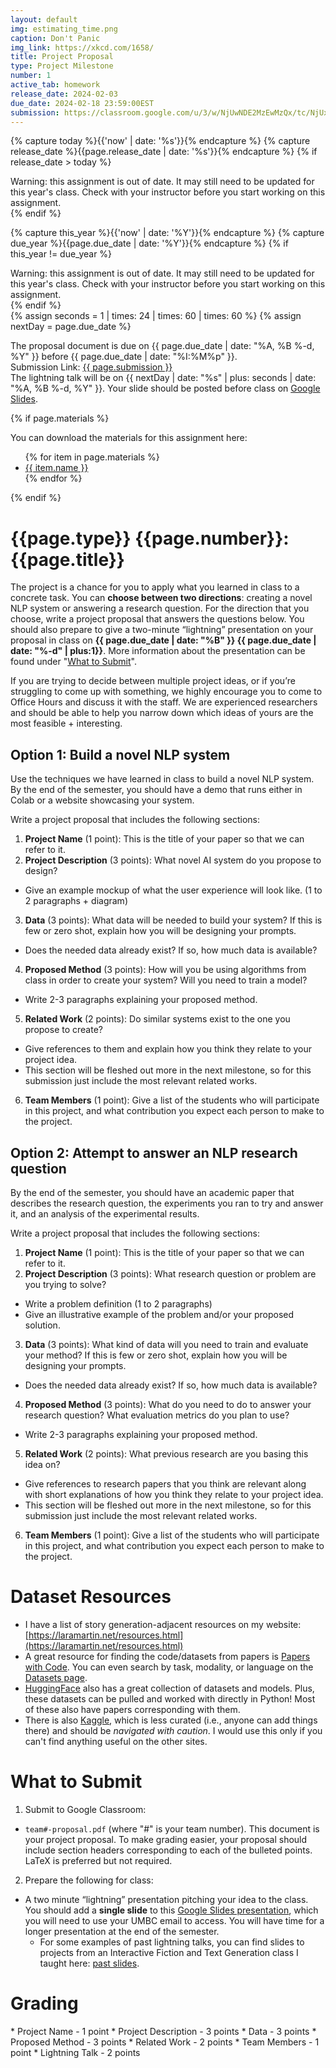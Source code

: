 ```yaml
---
layout: default
img: estimating_time.png
caption: Don't Panic
img_link: https://xkcd.com/1658/   
title: Project Proposal
type: Project Milestone
number: 1
active_tab: homework
release_date: 2024-02-03
due_date: 2024-02-18 23:59:00EST
submission: https://classroom.google.com/u/3/w/NjUwNDE2MzEwMzQx/tc/NjUxMjcyNDAwOTIx
---
```


<!-- Check whether the assignment is ready to release -->
{% capture today %}{{'now' | date: '%s'}}{% endcapture %}
{% capture release_date %}{{page.release_date | date: '%s'}}{% endcapture %}
{% if release_date > today %} 
<div class="alert alert-danger">
Warning: this assignment is out of date.  It may still need to be updated for this year's class.  Check with your instructor before you start working on this assignment.
</div>
{% endif %}
<!-- End of check whether the assignment is up to date -->


<!-- Check whether the assignment is up to date -->
{% capture this_year %}{{'now' | date: '%Y'}}{% endcapture %}
{% capture due_year %}{{page.due_date | date: '%Y'}}{% endcapture %}
{% if this_year != due_year %} 
<div class="alert alert-danger">
Warning: this assignment is out of date.  It may still need to be updated for this year's class.  Check with your instructor before you start working on this assignment.
</div>
{% endif %}
<!-- End of check whether the assignment is up to date -->


<div class="alert alert-info">
{% assign seconds = 1 | times: 24 | times: 60 | times: 60 %}
{% assign nextDay = page.due_date %}

The proposal document is due on {{ page.due_date | date: "%A, %B %-d, %Y" }} before {{ page.due_date | date: "%I:%M%p" }}.
<br>
Submission Link: <a href="{{page.submission}}">{{ page.submission }}</a>
<br>
The lightning talk will be on {{ nextDay | date: "%s" | plus: seconds | date: "%A, %B %-d, %Y" }}. Your slide should be posted before class on <a href="https://docs.google.com/presentation/d/1ELEsrtPzomThfCEcvc3xJTN1ox2NogmYHNllQEFbbO0/edit?usp=sharing">Google Slides</a>.
</div>

{% if page.materials %}
<div class="alert alert-info">
You can download the materials for this assignment here:
<ul>
{% for item in page.materials %}
<li><a href="{{item.url}}">{{ item.name }}</a></li>
{% endfor %}
</ul>
</div>
{% endif %}


{{page.type}} {{page.number}}: {{page.title}}
=============================================================

The project is a chance for you to apply what you learned in class to a concrete task. You can **choose between two directions**: creating a novel NLP system or answering a research question. For the direction that you choose, write a project proposal that answers the questions below.  You should also prepare to give a two-minute “lightning” presentation on your proposal in class on **{{ page.due_date | date: "%B" }} {{ page.due_date | date: "%-d" | plus:1}}**. More information about the presentation can be found under "[What to Submit](#what-to-submit)".

If you are trying to decide between multiple project ideas, or if you’re struggling to come up with something, we highly encourage you to come to Office Hours and discuss it with the staff. We are experienced researchers and should be able to help you narrow down which ideas of yours are the most feasible + interesting.

## Option 1: Build a novel NLP system
Use the techniques we have learned in class to build a novel NLP system. By the end of the semester, you should have a demo that runs either in Colab or a website showcasing your system.

Write a project proposal that includes the following sections:
1. __Project Name__ (1 point): This is the title of your paper so that we can refer to it.
2. __Project Description__ (3 points): What novel AI system do you propose to design?
  - Give an example mockup of what the user experience will look like. (1 to 2 paragraphs + diagram)
3. __Data__ (3 points): What data will be needed to build your system? If this is few or zero shot, explain how you will be designing your prompts.
  - Does the needed data already exist?  If so, how much data is available?
4. __Proposed Method__ (3 points): How will you be using algorithms from class in order to create your system? Will you need to train a model?
  - Write 2-3 paragraphs explaining your proposed method.
5. __Related Work__ (2 points): Do similar systems exist to the one you propose to create?
  - Give references to them and explain how you think they relate to your project idea.
  - This section will be fleshed out more in the next milestone, so for this submission just include the most relevant related works.
6. __Team Members__ (1 point): Give a list of the students who will participate in this project, and what contribution you expect each person to make to the project.


## Option 2: Attempt to answer an NLP research question
By the end of the semester, you should have an academic paper that describes the research question, the experiments you ran to try and answer it, and an analysis of the experimental results.

Write a project proposal that includes the following sections:
1. __Project Name__ (1 point): This is the title of your paper so that we can refer to it.
2. __Project Description__ (3 points): What research question or problem are you trying to solve?
  - Write a problem definition (1 to 2 paragraphs)
  - Give an illustrative example of the problem and/or your proposed solution.
3. __Data__ (3 points): What kind of data will you need to train and evaluate your method? If this is few or zero shot, explain how you will be designing your prompts.
  - Does the needed data already exist?  If so, how much data is available?
4. __Proposed Method__ (3 points): What do you need to do to answer your research question? What evaluation metrics do you plan to use?
  - Write 2-3 paragraphs explaining your proposed method.
5. __Related Work__ (2 points): What previous research are you basing this idea on?
  - Give references to research papers that you think are relevant along with short explanations of how you think they relate to your project idea.
  - This section will be fleshed out more in the next milestone, so for this submission just include the most relevant related works.
6. __Team Members__ (1 point): Give a list of the students who will participate in this project, and what contribution you expect each person to make to the project.

# Dataset Resources
* I have a list of story generation-adjacent resources on my website: [https://laramartin.net/resources.html](https://laramartin.net/resources.html)
* A great resource for finding the code/datasets from papers is [Papers with Code](https://paperswithcode.com/). You can even search by task, modality, or language on the [Datasets page](https://paperswithcode.com/datasets).
* [HuggingFace](https://huggingface.co/) also has a great collection of datasets and models. Plus, these datasets can be pulled and worked with directly in Python! Most of these also have papers corresponding with them.
* There is also [Kaggle](https://www.kaggle.com/), which is less curated (i.e., anyone can add things there) and should be _navigated with caution_. I would use this only if you can't find anything useful on the other sites.

# What to Submit
1. Submit to Google Classroom:
* `team#-proposal.pdf` (where "#" is your team number). This document is your project proposal. To make grading easier, your proposal should include section headers corresponding to each of the bulleted points. LaTeX is preferred but not required.

2. Prepare the following for class:
* A two minute “lightning” presentation pitching your idea to the class. You should add a __single slide__ to this [Google Slides presentation](https://docs.google.com/presentation/d/1ELEsrtPzomThfCEcvc3xJTN1ox2NogmYHNllQEFbbO0/edit?usp=sharing), which you will need to use your UMBC email to access. You will have time for a longer presentation at the end of the semester.
  * For some examples of past lightning talks, you can find slides to projects from an Interactive Fiction and Text Generation class I taught here: [past slides](https://docs.google.com/presentation/d/14SnEPKNyEtDZuUlJnIRxx57xQInliMvK4pLdnVurh5E/edit?usp=sharing).



# Grading
<div class="alert alert-warning" markdown="1">
* Project Name - 1 point
* Project Description - 3 points
* Data - 3 points
* Proposed Method - 3 points
* Related Work - 2 points
* Team Members - 1 point
* Lightning Talk - 2 points
</div>
